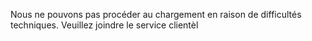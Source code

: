 Nous ne pouvons pas procéder au chargement en raison de difficultés techniques. Veuillez joindre le service clientèl